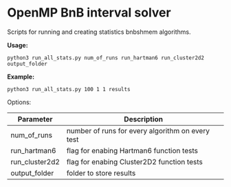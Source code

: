 # OpenMP BnB interval solver

Scripts for running and creating statistics bnbshmem algorithms.

**Usage:**

    python3 run_all_stats.py num_of_runs run_hartman6 run_cluster2d2 output_folder

**Example:**
    
    python3 run_all_stats.py 100 1 1 results

Options:

Parameter | Description
------------ | -------------
num_of_runs | number of runs for every algorithm on every test
run_hartman6 | flag for enabing Hartman6 function tests
run_cluster2d2 | flag for enabing Cluster2D2 function tests
output_folder | folder to store results
